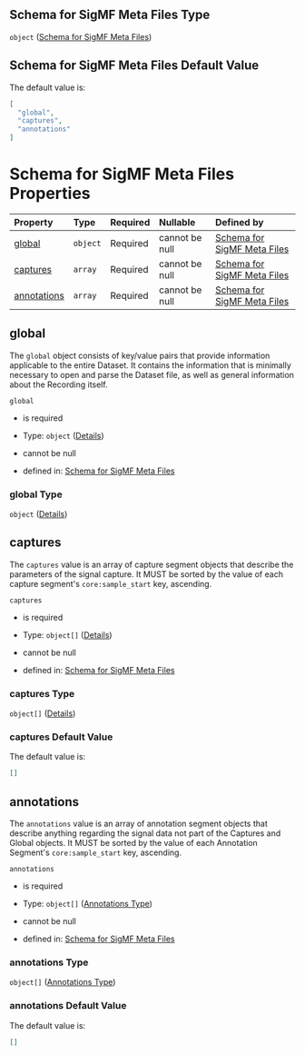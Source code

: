 ## Schema for SigMF Meta Files Type

`object` ([Schema for SigMF Meta Files](sigmf.md))

## Schema for SigMF Meta Files Default Value

The default value is:

```json
[
  "global",
  "captures",
  "annotations"
]
```

# Schema for SigMF Meta Files Properties

| Property                    | Type     | Required | Nullable       | Defined by                                                                                                        |
| :-------------------------- | :------- | :------- | :------------- | :---------------------------------------------------------------------------------------------------------------- |
| [global](#global)           | `object` | Required | cannot be null | [Schema for SigMF Meta Files](sigmf-properties-global.md "#/properties/global#/properties/global")                |
| [captures](#captures)       | `array`  | Required | cannot be null | [Schema for SigMF Meta Files](sigmf-properties-captures.md "#/properties/captures#/properties/captures")          |
| [annotations](#annotations) | `array`  | Required | cannot be null | [Schema for SigMF Meta Files](sigmf-properties-annotations.md "#/properties/annotations#/properties/annotations") |

## global

The `global` object consists of key/value pairs that provide information applicable to the entire Dataset. It contains the information that is minimally necessary to open and parse the Dataset file, as well as general information about the Recording itself.

`global`

*   is required

*   Type: `object` ([Details](sigmf-properties-global.md))

*   cannot be null

*   defined in: [Schema for SigMF Meta Files](sigmf-properties-global.md "#/properties/global#/properties/global")

### global Type

`object` ([Details](sigmf-properties-global.md))

## captures

The `captures` value is an array of capture segment objects that describe the parameters of the signal capture. It MUST be sorted by the value of each capture segment's `core:sample_start` key, ascending.

`captures`

*   is required

*   Type: `object[]` ([Details](sigmf-properties-captures-items.md))

*   cannot be null

*   defined in: [Schema for SigMF Meta Files](sigmf-properties-captures.md "#/properties/captures#/properties/captures")

### captures Type

`object[]` ([Details](sigmf-properties-captures-items.md))

### captures Default Value

The default value is:

```json
[]
```

## annotations

The `annotations` value is an array of annotation segment objects that describe anything regarding the signal data not part of the Captures and Global objects. It MUST be sorted by the value of each Annotation Segment's `core:sample_start` key, ascending.

`annotations`

*   is required

*   Type: `object[]` ([Annotations Type](sigmf-properties-annotations-annotations-type.md))

*   cannot be null

*   defined in: [Schema for SigMF Meta Files](sigmf-properties-annotations.md "#/properties/annotations#/properties/annotations")

### annotations Type

`object[]` ([Annotations Type](sigmf-properties-annotations-annotations-type.md))

### annotations Default Value

The default value is:

```json
[]
```
